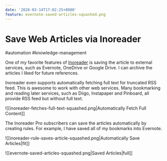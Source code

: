```yaml
---
date: '2020-03-14T17:02:25+0800'
feature: evernote-saved-articles-squashed.png
---
```


# Save Web Articles via Inoreader

#automation #knowledge-management

One of my favorite features of [Inoreader](https://www.inoreader.com/) is saving the article to external services, such as Evernote, OneDrive or Google Drive. I can archive the articles I liked for future references.

<!--more-->

Inoreader even supports automatically fetching full text for truncated RSS feed. This is awesome to work with other web services. Many bookmarking and reading later services, such as Diigo, Instapaper and Pinboard, all provide RSS feed but without full text.

![[inoreader-fetches-full-text-squashed.png|Automatically Fetch Full Content]]

The Inoreader Pro subscribers can save the articles automatically by creating rules. For example, I have saved all of my bookmarks into Evernote.

![[inoreader-rule-saves-article-squashed.png|Automatically Save Articles|fit]]

![[evernote-saved-articles-squashed.png|Saved Articles|full]]



